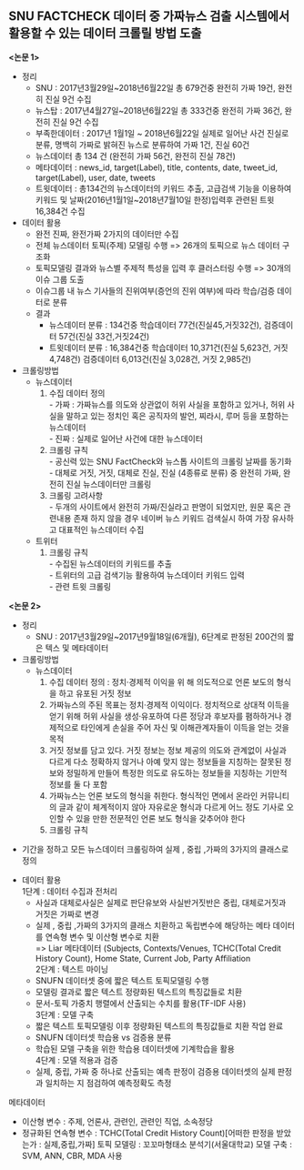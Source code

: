 ## SNU FACTCHECK 데이터 중 가짜뉴스 검출 시스템에서 활용할 수 있는 데이터 크롤릴 방법 도출

**<논문 1>**
 * 정리
   - SNU    : 2017년3월29일~2018년6월22일 총 679건중 완전히 가짜 19건, 완전히 진실 9건 수집
   - 뉴스탑 : 2017년4월27일~2018년6월22일 총 333건중 완전히 가짜 36건, 완전히 진실 9건 수집
   - 부족한데이터 : 2017년 1월1일 ~ 2018년6월22일 실제로 일어난 사건 진실로 분류, 명백히 가짜로 밝혀진 뉴스로 분류하여 가짜 1건, 진실 60건
   - 뉴스데이터 총 134 건 (완전히 가짜 56건, 완전히 진실 78건)
   - 메타데이터 : news_id, target(Label), title, contents, date, tweet_id, target(Label), user, date, tweets
   - 트윗데이터 : 총134건의 뉴스데이터의 키워드 추출, 고급검색 기능을 이용하여 키워드 및 날짜(2016년1월1일~2018년7월10일 한정)입력후 관련된 트윗 16,384건 수집
* 데이터 활용
  - 완전 진짜, 완전가짜 2가지의 데이터만 수집
  - 전체 뉴스데이터 토픽(주제) 모델링 수행 => 26개의 토픽으로 뉴스 데이터 구조화
  - 토픽모델링 결과와 뉴스별 주제적 특성을 입력 후 클러스터링 수행 => 30개의 이슈 그룹 도출
  - 이슈그룹 내 뉴스 기사들의 진위여부(증언의 진위 여부)에 따라 학습/검증 데이터로 분류
   - 결과 
     - 뉴스데이터 분류 : 134건중 학습데이터 77건(진실45,거짓32건), 검증데이터 57건(진실 33건,거짓24건)
     - 트윗데이터 분류 : 16,384건중 학습데이터 10,371건(진실 5,623건, 거짓4,748건) 검증데이터 6,013건(진실 3,028건, 거짓 2,985건)
* 크롤링방법
  - 뉴스데이터
      1. 수집 데이터 정의   
        - 가짜 : 가짜뉴스를 의도와 상관없이 허위 사실을 포함하고 있거나, 허위 사실을 말하고 있는 정치인 혹은 공직자의 발언, 찌라시, 루머 등을 포함하는 뉴스데이터   
        - 진짜 : 실제로 일어난 사건에 대한 뉴스데이터
      2. 크롤링 규칙   
        - 공신력 있는 SNU FactCheck와 뉴스톱 사이트의 크롤링 날짜를 동기화   
        - 대체로 거짓, 거짓, 대체로 진실, 진실 (4종류로 분류) 중 완전히 가짜, 완전히 진실 뉴스데이터만 크롤링
      3. 크롤링 고려사항    
        - 두개의 사이트에서 완전히 가짜/진실라고 판명이 되었지만, 원문 혹은 관련내용 존재 하지 않을 경우 네이버 뉴스 키워드 검색실시 하여 가장 유사하고 대표적인 뉴스데이터 수집
  - 트위터
      1. 크롤링 규칙   
        - 수집된 뉴스데이터의 키워드를 추출   
        - 트위터의 고급 검색기능 활용하여 뉴스데이터 키워드 입력   
        - 관련 트윗 크롤링

**<논문 2>** 

  * 정리   
    - SNU : 2017년3월29일~2017년9월18일(6개월), 6단계로 판정된 200건의 짧은 텍스 및 메타데이터
* 크롤링방법
  - 뉴스데이터
    1. 수집 데이터 정의 : 정치·경제적 이익을 위 해 의도적으로 언론 보도의 형식을 하고 유포된 거짓 정보
      1. 가짜뉴스의 주된 목표는 정치·경제적 이익이다. 정치적으로 상대적 이득을 얻기 위해 허위 사실을 생성·유포하여 다른 정당과 후보자를 폄하하거나 경제적으로 타인에게 손실을 주어 자신 및 이해관계자들이 이득을 얻는 것을 목적   
      2. 거짓 정보를 담고 있다. 거짓 정보는 정보 제공의 의도와 관계없이 사실과 다르게 다소 정확하지 않거나 아예 맞지 않는 정보들을 지칭하는 잘못된 정보와 정밀하게 만들어 특정한 의도로 유도하는 정보들을 지칭하는 기만적 정보를 둘 다 포함   
      3. 가짜뉴스는 언론 보도의 형식을 취한다. 형식적인 면에서 온라인 커뮤니티의 글과 같이 체계적이지 않아 자유로운 형식과 다르게 어느 정도 기사로 오인할 수 있을 만한 전문적인 언론 보도 형식을 갖추어야 한다
    2. 크롤링 규칙
 - 기간을 정하고 모든 뉴스데이터 크롤링하여 실제 , 중립 ,가짜의 3가지의 클래스로 정의

* 데이터 활용   
   1단계 : 데이터 수집과 전처리 
     - 사실과 대체로사실은 실제로 판단유보와 사실반거짓반은 중립, 대체로거짓과 거짓은 가짜로 변경   
     - 실제 , 중립 ,가짜의 3가지의 클래스 치환하고 독립변수에 해당하는 메타 데이터를 연속형 변수 및 이산형 변수로 치환   
     => Liar 메타데이터 (Subjects, Contexts/Venues, TCHC(Total Credit History Count), Home State, Current Job, Party Affiliation   
   2단계 : 텍스트 마이닝   
     - SNUFN 데이터셋 중에 짧은 텍스트 토픽모델링 수행 
     - 모델링 결과로 짧은 텍스트 정량화된 텍스트의 특징값들로 치환
     - 문서-토픽 가중치 행렬에서 산출되는 수치를 활용(TF-IDF 사용)   
   3단계 : 모델 구축
     - 짧은 텍스트 토픽모델링 이후 정량화된 텍스트의 특징값들로 치환 작업 완료
     - SNUFN 데이터셋 학습용 vs 검증용 분류
     - 학습된 모델 구축을 위한 학습용 데이터셋에 기계학습을 활용   
   4단계 : 모델 적용과 검증
     - 실제, 중립, 가짜 중 하나로 산출되는 예측 판정이 검증용 데이터셋의 실제 판정과 일치하는 지 점검하여 예측정확도 측정   

메타데이터 
 - 이산형 변수 : 주제, 언론사, 관련인, 관련인 직업, 소속정당 
 - 정규화된 연속형 변수 : TCHC(Total Credit History Count)[어떠한 판정을 받았는가 : 실제,중립,가짜]
토픽 모델링 : 꼬꼬마형태소 분석기(서울대학교)
모델 구축 : SVM, ANN, CBR, MDA 사용



